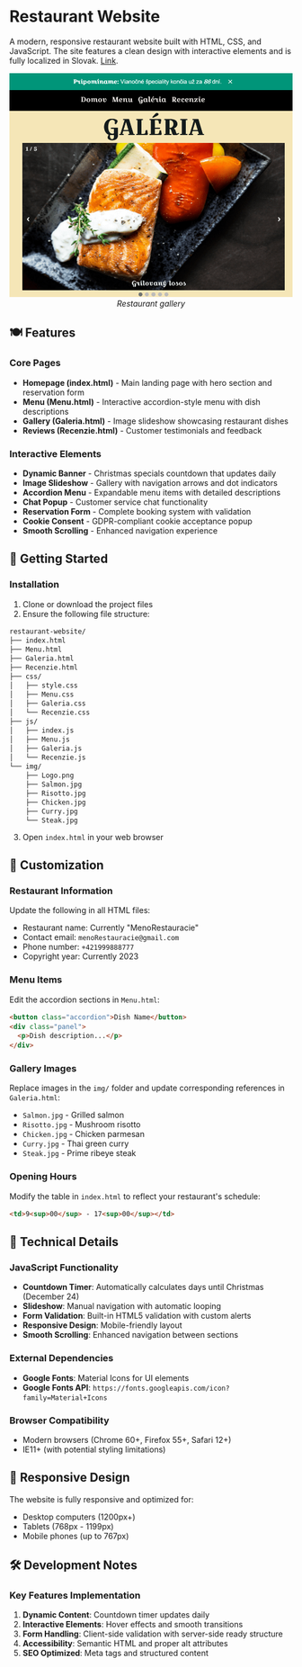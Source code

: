 # Restaurant Website

A modern, responsive restaurant website built with HTML, CSS, and JavaScript. The site features a clean design with interactive elements and is fully localized in Slovak. [Link](https://portfolio-la-delizia.netlify.app/).
<p align="center">
  <img src="https://github.com/Marek-Repisky/Restaurant-website/blob/main/Gallery.png" alt="Restaurant gallery">
  <br />
  <i>Restaurant gallery</i>
</p>

## 🍽️ Features

### Core Pages
- **Homepage (index.html)** - Main landing page with hero section and reservation form
- **Menu (Menu.html)** - Interactive accordion-style menu with dish descriptions
- **Gallery (Galeria.html)** - Image slideshow showcasing restaurant dishes
- **Reviews (Recenzie.html)** - Customer testimonials and feedback

### Interactive Elements
- **Dynamic Banner** - Christmas specials countdown that updates daily
- **Image Slideshow** - Gallery with navigation arrows and dot indicators
- **Accordion Menu** - Expandable menu items with detailed descriptions
- **Chat Popup** - Customer service chat functionality
- **Reservation Form** - Complete booking system with validation
- **Cookie Consent** - GDPR-compliant cookie acceptance popup
- **Smooth Scrolling** - Enhanced navigation experience

## 🚀 Getting Started

### Installation
1. Clone or download the project files
2. Ensure the following file structure:
```
restaurant-website/
├── index.html
├── Menu.html
├── Galeria.html
├── Recenzie.html
├── css/
│   ├── style.css
│   ├── Menu.css
│   ├── Galeria.css
│   └── Recenzie.css
├── js/
│   ├── index.js
│   ├── Menu.js
│   ├── Galeria.js
│   └── Recenzie.js
└── img/
    ├── Logo.png
    ├── Salmon.jpg
    ├── Risotto.jpg
    ├── Chicken.jpg
    ├── Curry.jpg
    └── Steak.jpg
```

3. Open `index.html` in your web browser

## 🎨 Customization

### Restaurant Information
Update the following in all HTML files:
- Restaurant name: Currently "MenoRestauracie"
- Contact email: `menoRestauracie@gmail.com`
- Phone number: `+421999888777`
- Copyright year: Currently 2023

### Menu Items
Edit the accordion sections in `Menu.html`:
```html
<button class="accordion">Dish Name</button>
<div class="panel">
  <p>Dish description...</p>
</div>
```

### Gallery Images
Replace images in the `img/` folder and update corresponding references in `Galeria.html`:
- `Salmon.jpg` - Grilled salmon
- `Risotto.jpg` - Mushroom risotto
- `Chicken.jpg` - Chicken parmesan
- `Curry.jpg` - Thai green curry
- `Steak.jpg` - Prime ribeye steak

### Opening Hours
Modify the table in `index.html` to reflect your restaurant's schedule:
```html
<td>9<sup>00</sup> - 17<sup>00</sup></td>
```

## 🔧 Technical Details

### JavaScript Functionality
- **Countdown Timer**: Automatically calculates days until Christmas (December 24)
- **Slideshow**: Manual navigation with automatic looping
- **Form Validation**: Built-in HTML5 validation with custom alerts
- **Responsive Design**: Mobile-friendly layout
- **Smooth Scrolling**: Enhanced navigation between sections

### External Dependencies
- **Google Fonts**: Material Icons for UI elements
- **Google Fonts API**: `https://fonts.googleapis.com/icon?family=Material+Icons`

### Browser Compatibility
- Modern browsers (Chrome 60+, Firefox 55+, Safari 12+)
- IE11+ (with potential styling limitations)

## 📱 Responsive Design

The website is fully responsive and optimized for:
- Desktop computers (1200px+)
- Tablets (768px - 1199px)
- Mobile phones (up to 767px)

## 🛠️ Development Notes

### Key Features Implementation
1. **Dynamic Content**: Countdown timer updates daily
2. **Interactive Elements**: Hover effects and smooth transitions
3. **Form Handling**: Client-side validation with server-side ready structure
4. **Accessibility**: Semantic HTML and proper alt attributes
5. **SEO Optimized**: Meta tags and structured content
